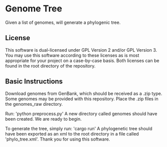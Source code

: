 # Genome Tree
Given a list of genomes, will generate a phylogenic tree.

## License
This software is dual-licensed under GPL Version 2 and/or GPL Version 3. You may
use this software according to these licenses as is most appropriate for your
project on a case-by-case basis. Both licenses can be found in the root
directory of the repository.

## Basic Instructions
Download genomes from GenBank, which should be received as a .zip type. Some
genomes may be provided with this repository. Place the .zip files in the
genomes_raw directory.

Run:
    'python preprocess.py'
A new directory called genomes should have been created. We are ready to begin.

To generate the tree, simply run:
    'cargo run'
A phylogenetic tree should have been exported as an xml to the root directory
in a file called 'phylo_tree.xml'. Thank you for using this software.


